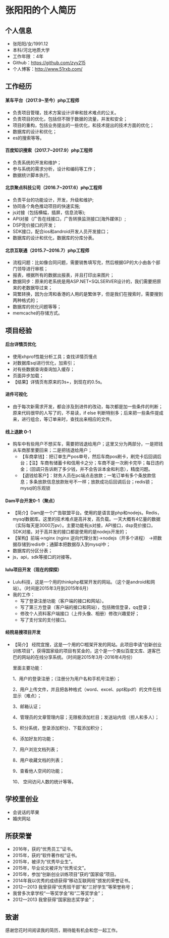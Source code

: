 # 张阳阳的个人简历

## 个人信息

- 张阳阳/女/1991.12
- 本科/河北地质大学
- 工作年限 ：4年
- Github：https://github.com/zyy215
- 个人博客：http://www.51rxb.com/

## 工作经历

#### 某车平台（2017.9~至今）php工程师

- 负责项目管理，技术方案设计评审和技术难点的公关。
- 负责项目的优化，包括但不限于数据的流量，并发和安全；
- 项目的重构，包括业务提出的一些优化，和技术提出的技术方面的优化；
- 数据库的设计和优化；
- es的搜索等等。

#### 百度知识搜索（2017.7~2017.9）php工程师

- 负责系统的开发和维护；
- 参与系统的需求分析，设计和编码等工作；
- 数据统计脚本执行。

#### 北京聚点科技公司（2016.7~2017.6）php工程师

- 负责平台的功能设计，开发，升级和维护;
- 协同各个角色推动项目的快速实施;
- js对接（包括横幅，插屏，信息流等);
- API对接（广告在线接口，广告转换监测接口[海外媒体]）;
- DSP竞价接口的开发；
- SDK接口，配合ios和android开发人员开发接口；
- 数据库的设计和优化，数据库的分库分表。

#### 北京互联通（2015.7~2016.7）php工程师

- 流程问题：比如像合同问题，需要销售填写完，然后根据GP的大小由各个部门领导进行审核；
- 报表，根据所有的数据出报表，并且打印出来图片；
- 数据同步：原来的老系统是用ASP.NET+SQLSERVER设计的，我们需要把原来的老数据导过来；
- 简繁转换，因为台湾和香港的人用的是繁体字，但是我们在搜索时，需要搜到两种格式的；
- 数据库的优化问题等等；
- memcache的存储方式。

## 项目经验

#### 后台详情页优化

- 使用xhprof性能分析工具；查找详情页慢点
- 对数据库sql进行优化，加索引；
- 对有些数据查询查询加入缓存；
- 页面异步加载；
- 【结果】详情页有原来的3s+，到现在的0.5s。

#### 进件可视化

- 由于每次新需求开发，都会涉及到进件的改动，每次都是加一些条件的判断；原来代码很早的人写了的，不易读，if else 判断特别多；后来把一些条件提成来，进行组合，等订单来时，查找出来相应的文件。

#### 线上退款 0-1

- 购车中有些用户不想买车，需要把钱退给用户；这里又分为两部分，一是把钱从车商那里要回来；二是把钱退给用户；
  - 【车商拿钱】：把订单生产pos单号，然后车商pos刷卡，刷完卡后回调后台；【注】车商有储蓄卡和信用卡之分；车商不是一次刷卡完毕；每日违约金；（回调只告诉刷了多少钱，并不会告诉本金和利息），精度问题。
  - 【退钱给客户】：财务人员在pc端点击放款；一笔订单有多个条放款信息；多条放款信息放款账号不一样；放款成功后回调后台；redis锁；mysql的乐观锁

#### Dam平台开发0-1（聚点）

- 【简介】Dam是一个广告联盟平台。使用的是语言是php和nodejs。Redis，mysql数据库。这里的技术难点是高并发，高负载。一天大概有4亿量的数据（实际每天是3000万pv）。主要功能有js对接，API接口，dsp竞价接口，SDK对接。对于高并发的接口都是使用的是nodejs开发的；
- 【架构】前端->nginx (nginx 逆向代理分发)->nodejs（开多个进程） ->把数据存储到redis中；通脚本把数据存入到mysql中；
- 数据库的分区分表；
- js，api，sdk等接口的对接等。

#### lulu项目开发（现在的探探）

- Lulu科技，这是一个用的thinkphp框架开发的网站。（这个是android和网站）。（时间是2015年3月到2015年6月）
- 我的工作：
  - 写了登录注册功能（客户端的接口和网站）。
  - 写了第三方登录（客户端的接口和网站），包括微信登录，qq登录；
  - 修改个人资料客户端接口（上传头像、相册）修改兴趣爱好；
  - 写了支付宝的支付接口。

#### 经院易搜项目开发

- 【简介】 经院宜搜，这是一个用的CI框架开发的网站。此项目申请“创新创业训练项目”，获得国家级的项目有奖金的，这个是一个类似百度文库、道客巴巴的网站的在线分享系统。（时间是2015年3月-2016年4月份）

  里面主要功能：

  1、用户的登录注册；（注册分为用户名和手机号注册）；

  2、用户上传文件，并且把各种格式（word、excel、ppt和pdf）的文件在线显示（难点）；

  3、邮箱认证；

  4、管理员的文章管理内容；无限极添加栏目；发送站内信（担人和多人）；

  5、积分系统，登录添加积分、下载添加积分；

  6、添加好友的功能；

  7、用户浏览文档列表；

  8、用户收藏文档的列表；

  9、查看他人空间的功能；

  10、 空间访问人数的统计等等。

## 学校里创业

- 会说话的苹果
- 婚庆网站

## 所获荣誉

- 2016年，获的“优秀员工”证书。
- 2015年，获的“软件著作权”证书。
- 2015年，被评为“优秀毕业生”。
- 2015年，毕业论文被评为“优秀论文”。
- 2015年，参加“创新创业训练项目”获的“国家级”项目。
- 2014年我以优秀的成绩获得“移动互联网班”颁发的荣誉证书。
- 2012—2013 我曾获得“优秀班干部”和“三好学生”等荣誉称号；
- 我曾多次拿学校“一等奖学金”和“二等奖学金”；
- 2012—2013 我曾获得“国家励志奖学金”；

## 致谢

感谢您花时间阅读我的简历，期待能有机会和您一起工作。

